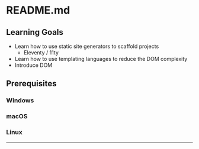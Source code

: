 # README.md

## Learning Goals

- Learn how to use static site generators to scaffold projects
  - Eleventy / 11ty
- Learn how to use templating languages to reduce the DOM complexity
- Introduce DOM

## Prerequisites

### Windows




### macOS

### Linux

---
[^1]: [JAMStack](https://jamstack.org/)
[^2]: [11ty](https://www.11ty.dev/docs/)
[^3]: [Liquid](https://shopify.github.io/liquid/)
[^4]: [WSL](https://learn.microsoft.com/en-us/windows/wsl/install)